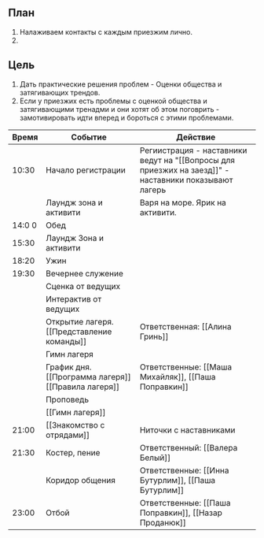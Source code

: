 ## План
      
1. Налаживаем контакты с каждым приезжим лично. 
2. 

## Цель
1. Дать практические решения проблем - Оценки общества и затягивающих трендов.
2. Если у приезжих есть проблемы с оценкой общества и затягивающими тренадми и они хотят об этом поговрить - замотивировать идти вперед и бороться с этими проблемами.



| Время | Событие                                             | Действие                                                                                              |
| ----- | --------------------------------------------------- | ----------------------------------------------------------------------------------------------------- |
| 10:30 | Начало регистрации                                  | Региистрация - наставники ведут на "[[Вопросы для приезжих на заезд]]" - наставники показывают лагерь |
|       | Лаундж зона и активити                              | Варя на море. Ярик на активити.                                                                       |
| 14:0 0 | Обед                                                |                                                                                                       |
| 15:30 | Лаундж Зона и активити                              |                                                                                                       |
| 18:20 | Ужин                                                |                                                                                                       |
| 19:30 | Вечернее служение                                   |                                                                                                       |
|       | Сценка от ведущих                                   |                                                                                                       |
|       | Интерактив от ведущих                               |                                                                                                       |
|       | Открытие лагеря. [[Представление команды]]          | Ответственная: [[Алина Гринь]]                                                                                                      |
|       | Гимн лагеря                                         |                                                                                                       |
|       | График дня. [[Программа лагеря]] [[Правила лагеря]] | Ответственные: [[Маша Михайляк]], [[Паша Поправкин]]                                                                                                      |
|       | Проповедь                                           |                                                                                                       |
|       | [[Гимн лагеря]]                                     |                                                                                                       |
| 21:00 | [[Знакомство с отрядами]]                           | Ниточки с наставниками                                                                                               | 
| 21:30 | Костер, пение                                       | Ответственный: [[Валера Белый]]                                                                                                      |
|       | Коридор общения                                     | Ответственные: [[Инна Бутурлим]], [[Паша Бутурлим]]                                                                                                      |
| 23:00 | Отбой                                               | Ответственные: [[Паша Поправкин]], [[Назар Проданюк]]                                                                                                      |
